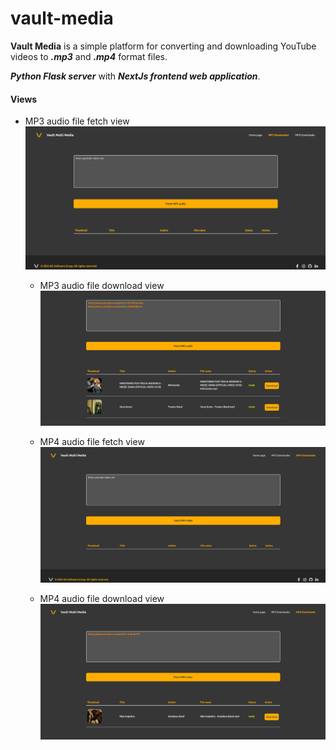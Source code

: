 # vault-media
**Vault Media** is a simple platform for converting and downloading YouTube videos to ***.mp3*** and ***.mp4*** format files.

***Python Flask server*** with ***NextJs frontend web application***.

#### Views
  - MP3 audio file fetch view
  ![view_01](/AppViews/view_01.png)
  
    - MP3 audio file download view
  ![view_02](/AppViews/view_02.png)
  
    - MP4 audio file fetch view
  ![view_03](/AppViews/view_03.png)
  
    - MP4 audio file download view
  ![view_04](/AppViews/view_04.png)